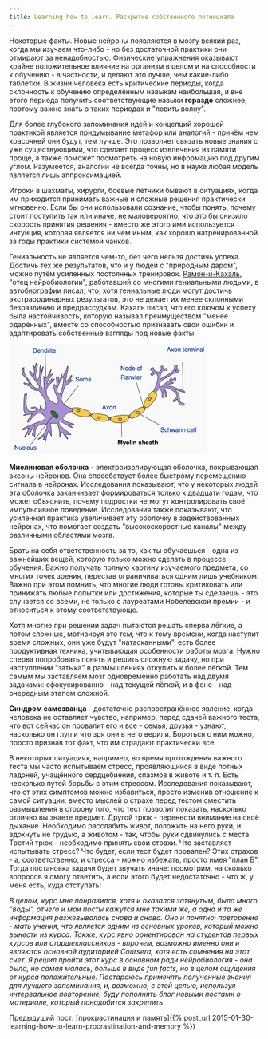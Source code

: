 ```yaml
---
title: Learning how to learn. Раскрытие собственного потенциала
---
```


Некоторые  факты.  Новые  нейроны  появляются  в мозгу  всякий  раз,  когда  мы
изучаем что-либо -  но без достаточной практики они  отмирают за ненадобностью.
Физические  упражнения оказывают  крайне  положительное влияние  на организм  в
целом  и  на  способности  к  обучению  - в  частности,  и  делают  это  лучше,
чем  какие-либо таблетки.  В  жизни человека  есть  критические периоды,  когда
склонность  к обучению  определённым навыкам  наибольшая, и  вне этого  периода
получить  соответствующие навыки  **гораздо**  сложнее, поэтому  важно знать  о
таких периодах и "ловить волну".

Для более  глубокого запоминания  идей и  концепций хорошей  практикой является
придумывание метафор или аналогий - причём  чем красочней они будут, тем лучше.
Это позволяет  связать новые  знания с уже  существующими, что  сделает процесс
извлечения из памяти проще, а также  поможет посмотреть на новую информацию под
другим углом.  Разумеется, аналогии не  всегда точны,  но в науке  любая модель
является лишь аппроксимацией.

Игроки  в  шахматы,  хирурги,  боевые  лётчики бывают  в  ситуациях,  когда  им
приходится принимать  важные и сложные  решения практически мгновенно.  Если бы
они использовали сознание, чтобы понять,  почему стоит поступить так или иначе,
не  маловероятно, что  это бы  снизило скорость  принятия решения  - вместо  же
этого  ими используется  интуиция, которая  является  ни чем  иным, как  хорошо
натренированной за годы практики системой чанков.

Гениальность не является чем-то, без чего нельзя достичь успеха. Достичь тех же
результатов,  что  и  у  людей  с  "природным  даром",  можно  путём  усиленных
постоянных тренировок. [Рамон-и-Кахаль][],  "отец нейробиологии", работавший со
многими гениальными  людьми, в автобиографии  писал, что, хотя  гениальные люди
могут достичь  экстраординарных результатов, это  не делает их  менее склонными
безразличию  и  предрассудкам. Кахаль  писал,  что  его  ключом к  успеху  была
настойчивость,  которую  называл  преимуществом "менее  одарённых",  вместе  со
способностью  признавать свои  ошибки  и адаптировать  собственные взгляды  под
новые факты.

![](/images/learning-how-to-learn/4-neuron.jpg)

**Миелиновая  оболочка**  -  электроизолирующая  оболочка,  покрывающая  аксоны
нейронов.  Она  способствует более  быстрому  перемещению  сигнала в  нейронах.
Исследования  показывают,  что  у  некоторых  людей  эта  оболочка  заканчивает
формироваться только  к двадцати годам,  что может объяснить,  почему подростки
не  могут  контролировать  своё   импульсивное  поведение.  Исследования  также
показывают, что  усиленная практика увеличивает эту  оболочку в задействованных
нейронах,  что  помогает  создать "высокоскоростные  каналы"  между  различными
областями мозга.

Брать на  себя ответственность  за то,  как ты обучаешься  - одна  из важнейших
вещей, которую только можно сделать  в процессе обучения. Важно получать полную
картину изучаемого  предмета, со  многих точек зрения,  перестав ограничиваться
одним  лишь  учебником.  Важно  при   этом  помнить,  что  многие  люди  готовы
критиковать или принижать  любые попытки или достижения, которые  ты сделаешь -
это  случается  со  всеми,  не  только с  лауреатами  Нобелевской  премии  -  и
относиться к этому соответствующе.

Хотя многие при  решении задач пытаются решать сперва лёгкие,  а потом сложные,
мотивируя это  тем, что к тому  времени, когда наступит время  сложных, они уже
будут "натасканными", есть более  продуктивная техника, учитывающая особенности
работы мозга. Нужно  сперва попробовать понять и решить сложную  задачу, но при
наступлении  "затыка" в  размышлениях откупить  к  более лёгкой.  Тем самым  мы
заставляем мозг одновременно работать над  двумя задачами: сфокусированно - над
текущей лёгкой, и в фоне - над очередным этапом сложной.

**Синдром самозванца** - достаточно распространённое явление, когда человека не
оставляет  чувство, например,  перед сдачей  важного теста,  что вот  сейчас он
провалит его и все - семья, друзья -  узнают, насколько он глуп и что зря они в
него верили.  Бороться с ним  можно, просто признав  тот факт, что  им страдают
практически все.

В  некоторых  ситуациях,  например,  во  время  прохождения  важного  теста  мы
часто  испытываем  стресс,  проявляющийся  в виде  потных  ладоней,  учащённого
сердцебиения,  спазмов в  животе и  т. п.  Есть несколько  путей борьбы  с этим
стрессом.  Исследования показывают,  что  от этих  симптомов можно  избавиться,
просто изменив отношение к самой ситуации:  вместо мыслей о страхе перед тестом
сместить  размышления в  сторону того,  что тест  позволит показать,  насколько
отлично вы  знаете предмет. Другой трюк  - перенести внимание на  своё дыхание.
Необходимо расслабить  живот, положить на  него руки,  и вдохнуть не  грудью, а
животом - так, чтобы руки сдвинулись  с места. Третий трюк - необходимо принять
свои  страхи. Что  заставляет испытывать  стресс?  Что будет,  если тест  будет
провален? Этих страхов - а, соответственно,  и стресса - можно избежать, просто
имея  "план Б".  Тогда постановка  задачи  будет звучать  иначе: посмотрим,  на
сколько вопросов я смогу  ответить, а если этого будет недостаточно  - что ж, у
меня есть, куда отступать!

*В целом,  курс мне понравился, хотя  и оказался затянутым, было  много "воды",
отчего  и  мои  посты  кажутся  мне  такими же,  а  одна  и  та  же  информация
разжевывалась  снова и  снова. Оно  и понятно:  повторение -  мать учения,  что
является одним из основных уроков, который  можно вынести из курса. Также, курс
явно ориентирован  на студентов первых  курсов или старшеклассников  - впрочем,
возможно именно они и являются основной аудиторией Coursera, хотя есть сомнения
на этот  счет. Я  решил пройти этот  курс в основном  ради нейробиология  - она
была, но самая  малась, больше в виде  fun facts, но в целом  ощущения от курса
положительные. Постараюсь применять полученные  знания для лучшего запоминания,
и, возможно,  с этой целью,  используя интервальное повторение,  буду пополнять
блог новыми постами о материале, который понадобится закрепить.*

Предыдущий пост: [прокрастинация и память]({% post_url 2015-01-30-learning-how-to-learn-procrastination-and-memory %})



[миелин]: https://ru.wikipedia.org/wiki/Миелин
[Рамон-и-Кахаль]: https://ru.wikipedia.org/wiki/Рамон-и-Кахаль,_Сантьяго
